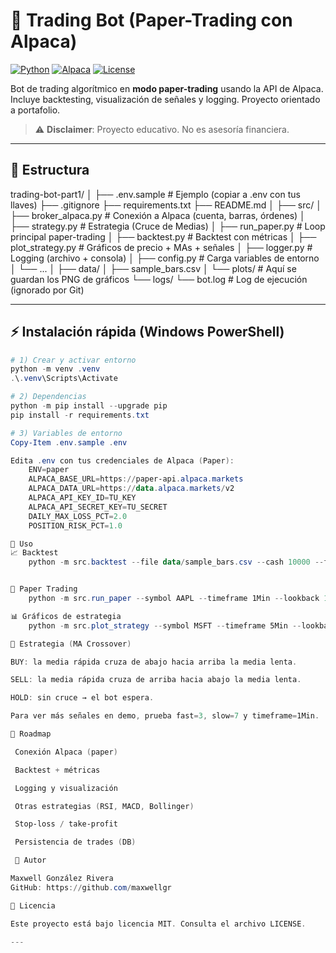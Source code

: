 # 🤖 Trading Bot (Paper-Trading con Alpaca)

[![Python](https://img.shields.io/badge/Python-3.12-blue?logo=python)](https://www.python.org/)
[![Alpaca](https://img.shields.io/badge/API-Alpaca-orange?logo=alpaca)](https://alpaca.markets/)
[![License](https://img.shields.io/badge/license-MIT-green.svg)](LICENSE)

Bot de trading algorítmico en **modo paper-trading** usando la API de Alpaca.  
Incluye backtesting, visualización de señales y logging. Proyecto orientado a portafolio.

> ⚠️ **Disclaimer**: Proyecto educativo. No es asesoría financiera.

---

## 📂 Estructura
trading-bot-part1/
│
├── .env.sample # Ejemplo (copiar a .env con tus llaves)
├── .gitignore
├── requirements.txt
├── README.md
│
├── src/
│ ├── broker_alpaca.py # Conexión a Alpaca (cuenta, barras, órdenes)
│ ├── strategy.py # Estrategia (Cruce de Medias)
│ ├── run_paper.py # Loop principal paper-trading
│ ├── backtest.py # Backtest con métricas
│ ├── plot_strategy.py # Gráficos de precio + MAs + señales
│ ├── logger.py # Logging (archivo + consola)
│ ├── config.py # Carga variables de entorno
│ └── ...
│
├── data/
│ ├── sample_bars.csv
│ └── plots/ # Aquí se guardan los PNG de gráficos
└── logs/
└── bot.log # Log de ejecución (ignorado por Git)

---

## ⚡ Instalación rápida (Windows PowerShell)

```powershell
# 1) Crear y activar entorno
python -m venv .venv
.\.venv\Scripts\Activate

# 2) Dependencias
python -m pip install --upgrade pip
pip install -r requirements.txt

# 3) Variables de entorno
Copy-Item .env.sample .env  

Edita .env con tus credenciales de Alpaca (Paper):
    ENV=paper
    ALPACA_BASE_URL=https://paper-api.alpaca.markets
    ALPACA_DATA_URL=https://data.alpaca.markets/v2
    ALPACA_API_KEY_ID=TU_KEY
    ALPACA_API_SECRET_KEY=TU_SECRET
    DAILY_MAX_LOSS_PCT=2.0
    POSITION_RISK_PCT=1.0

🚀 Uso
📈 Backtest
    python -m src.backtest --file data/sample_bars.csv --cash 10000 --fast 10 --slow 30


🤖 Paper Trading
    python -m src.run_paper --symbol AAPL --timeframe 1Min --lookback 120

📊 Gráficos de estrategia
    python -m src.plot_strategy --symbol MSFT --timeframe 5Min --lookback 300 --fast 5 --slow 15

🧠 Estrategia (MA Crossover)

BUY: la media rápida cruza de abajo hacia arriba la media lenta.

SELL: la media rápida cruza de arriba hacia abajo la media lenta.

HOLD: sin cruce → el bot espera.

Para ver más señales en demo, prueba fast=3, slow=7 y timeframe=1Min.

📝 Roadmap

 Conexión Alpaca (paper)

 Backtest + métricas

 Logging y visualización

 Otras estrategias (RSI, MACD, Bollinger)

 Stop-loss / take-profit

 Persistencia de trades (DB)

 👤 Autor

Maxwell González Rivera
GitHub: https://github.com/maxwellgr

📜 Licencia

Este proyecto está bajo licencia MIT. Consulta el archivo LICENSE.
    
---


